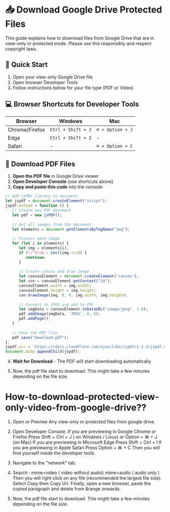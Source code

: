 # 📥 Download Google Drive Protected Files

This guide explains how to download files from Google Drive that are in view-only or protected mode. Please use this responsibly and respect copyright laws.

## 🚀 Quick Start

1. Open your view-only Google Drive file
2. Open browser Developer Tools
3. Follow instructions below for your file type (PDF or Video)

## 💻 Browser Shortcuts for Developer Tools

| Browser | Windows | Mac |
|---------|---------|-----|
| Chrome/Firefox | `Ctrl + Shift + J` | `⌘ + Option + J` |
| Edge | `Ctrl + Shift + I` | - |
| Safari | - | `⌘ + Option + C` |

## 📄 Download PDF Files

1. **Open the PDF file** in Google Drive viewer
2. **Open Developer Console** (use shortcuts above)
3. **Copy and paste this code** into the console:

```javascript
// Add jsPDF library to document
let jspdf = document.createElement("script");
jspdf.onload = function () {
   // Create new PDF document
   let pdf = new jsPDF();
   
   // Get all images from the document
   let elements = document.getElementsByTagName("img");
   
   // Process each image
   for (let i in elements) {
      let img = elements[i];
      if (!/^blob:/.test(img.src)) {
         continue;
      }
      
      // Create canvas and draw image
      let canvasElement = document.createElement('canvas');
      let con = canvasElement.getContext("2d");
      canvasElement.width = img.width;
      canvasElement.height = img.height;
      con.drawImage(img, 0, 0, img.width, img.height);
      
      // Convert to JPEG and add to PDF
      let imgData = canvasElement.toDataURL("image/jpeg", 1.0);
      pdf.addImage(imgData, 'JPEG', 0, 0);
      pdf.addPage();
   }
   
   // Save the PDF file
   pdf.save("download.pdf");
};
jspdf.src = 'https://cdnjs.cloudflare.com/ajax/libs/jspdf/1.3.2/jspdf.min.js';
document.body.appendChild(jspdf);
```
4. **Wait for Download** - The PDF will start downloading automatically

5. Now, the pdf file start to download. This might take a few minutes depending on the file size.

# How-to-download-protected-view-only-video-from-google-drive??

1. Open or Preview Any view-only or protected files from google drive.

2. Open Developer Console.
    If you are previewing in Google Chrome or Firefox
    Press Shift + Ctrl + J ( on Windows / Linux) or Option + ⌘  + J (on Mac)
    If you are previewing in Microsoft Edge 
    Press Shift + Ctrl + I 
    If you are previewing in Apple Safari
    Press Option + ⌘ + C
    Then you will find yourself inside the developer tools.
    
3.  Navigate to the "network" tab.

4.  Search : 
    mime=video ( video without audio)
    mime=audio ( audio only ) 
    Then you will right click on any file (recommended the largest file size). Select Copy then Copy Url. Finally, open a new browser, paste the copied paragraph and delete from &range onwards. 
   
5. Now, the pdf file start to download. This might take a few minutes depending on the file size.

